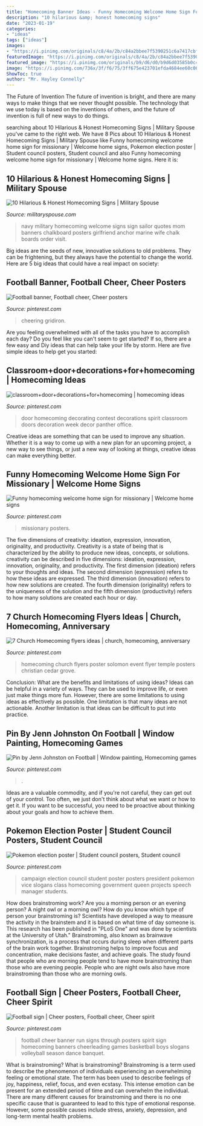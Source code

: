 ```yaml
---
title: "Homecoming Banner Ideas - Funny Homecoming Welcome Home Sign For Missionary"
description: "10 hilarious &amp; honest homecoming signs"
date: "2023-01-19"
categories:
- "ideas"
tags: ["ideas"]
images:
- "https://i.pinimg.com/originals/c8/4a/2b/c84a2bbee7f5390251c6a7417cbfe2a0.jpg"
featuredImage: "https://i.pinimg.com/originals/c8/4a/2b/c84a2bbee7f5390251c6a7417cbfe2a0.jpg"
featured_image: "https://i.pinimg.com/originals/b9/d6/d0/b9d6d03585b0c47de8ad12e477b071d7.jpg"
image: "https://i.pinimg.com/736x/3f/f6/75/3ff675e423701efda4684ee60c06b52d--election-campaign-ideas-campaign-manager.jpg"
ShowToc: true
author: "Mr. Hayley Connelly"
---
```



The Future of Invention
The future of invention is bright, and there are many ways to make things that we never thought possible. The technology that we use today is based on the inventions of others, and the future of invention is full of new ways to do things.

	

		
searching about 10 Hilarious &amp; Honest Homecoming Signs | Military Spouse you've came to the right web. We have 8 Pics about 10 Hilarious &amp; Honest Homecoming Signs | Military Spouse like Funny homecoming welcome home sign for missionary | Welcome home signs, Pokemon election poster | Student council posters, Student council and also Funny homecoming welcome home sign for missionary | Welcome home signs. Here it is:
		
    
## 10 Hilarious &amp; Honest Homecoming Signs | Military Spouse

<img loading=lazy src="https://militaryspouse.com/wp-content/uploads/2015/11/7.jpg" onerror="this.onerror=null;this.src='https://tse4.mm.bing.net/th?id=OIP.HWE3Xs5tUFu6T4CRfl8vcAHaKW&amp;pid=15.1';" alt="10 Hilarious &amp; Honest Homecoming Signs | Military Spouse">

_Source: militaryspouse.com_

>navy military homecoming welcome signs sign sailor quotes mom banners chalkboard posters girlfriend anchor marine wife chalk boards order visit. 

	

Big ideas are the seeds of new, innovative solutions to old problems. They can be frightening, but they always have the potential to change the world. Here are 5 big ideas that could have a real impact on society:

    
## Football Banner, Football Cheer, Cheer Posters

<img loading=lazy src="https://i.pinimg.com/736x/bc/60/91/bc6091a3f2fa33de4ddee1bc2f16467c--football-banner-football-signs.jpg" onerror="this.onerror=null;this.src='https://tse2.mm.bing.net/th?id=OIP.WBQ0IhhLnFFhq62woqOAgwHaE7&amp;pid=15.1';" alt="Football banner, Football cheer, Cheer posters">

_Source: pinterest.com_

>cheering gridiron. 

	

Are you feeling overwhelmed with all of the tasks you have to accomplish each day? Do you feel like you can't seem to get started? If so, there are a few easy and Diy ideas that can help take your life by storm. Here are five simple ideas to help get you started:

    
## Classroom+door+decorations+for+homecoming | Homecoming Ideas

<img loading=lazy src="https://i.pinimg.com/originals/c8/4a/2b/c84a2bbee7f5390251c6a7417cbfe2a0.jpg" onerror="this.onerror=null;this.src='https://tse3.mm.bing.net/th?id=OIP.mqzhFsws3mOGG2G-iP3v6QHaJ3&amp;pid=15.1';" alt="classroom+door+decorations+for+homecoming | homecoming ideas">

_Source: pinterest.com_

>door homecoming decorating contest decorations spirit classroom doors decoration week decor panther office. 

	

Creative ideas are something that can be used to improve any situation. Whether it is a way to come up with a new plan for an upcoming project, a new way to see things, or just a new way of looking at things, creative ideas can make everything better.

    
## Funny Homecoming Welcome Home Sign For Missionary | Welcome Home Signs

<img loading=lazy src="https://i.pinimg.com/736x/c1/7d/ba/c17dba6438c1a58bea7d560b61542ac5.jpg" onerror="this.onerror=null;this.src='https://tse1.mm.bing.net/th?id=OIP.7XGZsBeQZdIk1jctPhEO-AHaJ3&amp;pid=15.1';" alt="Funny homecoming welcome home sign for missionary | Welcome home signs">

_Source: pinterest.com_

>missionary posters. 

	

The five dimensions of creativity: ideation, expression, innovation, originality, and productivity.
Creativity is a state of being that is characterized by the ability to produce new ideas, concepts, or solutions. creativity can be described in five dimensions: ideation, expression, innovation, originality, and productivity. The first dimension (ideation) refers to your thoughts and ideas. The second dimension (expression) refers to how these ideas are expressed. The third dimension (innovation) refers to how new solutions are created. The fourth dimension (originality) refers to the uniqueness of the solution and the fifth dimension (productivity) refers to how many solutions are created each hour or day.

    
## 7 Church Homecoming Flyers Ideas | Church, Homecoming, Anniversary

<img loading=lazy src="https://i.pinimg.com/236x/dc/bc/13/dcbc13cc79ffa348477b9c7affca7633--event-posters-solomon.jpg" onerror="this.onerror=null;this.src='https://tse2.mm.bing.net/th?id=OIP.dQT5R6KoXEtHZw7LxGkatgHaLH&amp;pid=15.1';" alt="7 Church Homecoming flyers ideas | church, homecoming, anniversary">

_Source: pinterest.com_

>homecoming church flyers poster solomon event flyer temple posters christian cedar grove. 

	

Conclusion: What are the benefits and limitations of using ideas?
Ideas can be helpful in a variety of ways. They can be used to improve life, or even just make things more fun. However, there are some limitations to using ideas as effectively as possible. One limitation is that many ideas are not actionable. Another limitation is that ideas can be difficult to put into practice.

    
## Pin By Jenn Johnston On Football | Window Painting, Homecoming Games

<img loading=lazy src="https://i.pinimg.com/originals/b9/d6/d0/b9d6d03585b0c47de8ad12e477b071d7.jpg" onerror="this.onerror=null;this.src='https://tse4.mm.bing.net/th?id=OIP.fsz1xDYYdh5Rn3jGlfgGUAHaJ4&amp;pid=15.1';" alt="Pin by Jenn Johnston on Football | Window painting, Homecoming games">

_Source: pinterest.com_

>. 

	

Ideas are a valuable commodity, and if you're not careful, they can get out of your control. Too often, we just don't think about what we want or how to get it. If you want to be successful, you need to be proactive about thinking about your goals and how to achieve them.

    
## Pokemon Election Poster | Student Council Posters, Student Council

<img loading=lazy src="https://i.pinimg.com/736x/3f/f6/75/3ff675e423701efda4684ee60c06b52d--election-campaign-ideas-campaign-manager.jpg" onerror="this.onerror=null;this.src='https://tse1.mm.bing.net/th?id=OIP.dylOVlhUEoZFXfDsyog35wHaNL&amp;pid=15.1';" alt="Pokemon election poster | Student council posters, Student council">

_Source: pinterest.com_

>campaign election council student poster posters president pokemon vice slogans class homecoming government queen projects speech manager students. 

	

How does brainstroming work?
Are you a morning person or an evening person? A night owl or a morning owl? How do you know which type of person your brainstroming is? Scientists have developed a way to measure the activity in the brainstem and it is based on what time of day someone is. This research has been published in "PLoS One" and was done by scientists at the University of Utah."
Brainstroming, also known as brainwave synchronization, is a process that occurs during sleep when different parts of the brain work together. Brainstroming helps to improve focus and concentration, make decisions faster, and achieve goals. The study found that people who are morning people tend to have more brainstroming than those who are evening people. People who are night owls also have more brainstroming than those who are morning owls.

    
## Football Sign | Cheer Posters, Football Cheer, Cheer Spirit

<img loading=lazy src="https://i.pinimg.com/originals/cf/48/db/cf48db6b7ef483dd59b6672fef636899.jpg" onerror="this.onerror=null;this.src='https://tse4.mm.bing.net/th?id=OIP.3ppeDYz3SGkKYDMN1mavNAHaJ4&amp;pid=15.1';" alt="Football sign | Cheer posters, Football cheer, Cheer spirit">

_Source: pinterest.com_

>football cheer banner run signs through posters spirit sign homecoming banners cheerleading games basketball boys slogans volleyball season dance banquet. 

	

What is brainstroming?
What is brainstroming? Brainstroming is a term used to describe the phenomenon of individuals experiencing an overwhelming feeling or emotional state. The term has been used to describe feelings of joy, happiness, relief, focus, and even ecstasy. This intense emotion can be present for an extended period of time and can overwhelm the individual. There are many different causes for brainstroming and there is no one specific cause that is guaranteed to lead to this type of emotional response. However, some possible causes include stress, anxiety, depression, and long-term mental health problems.

